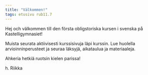 ```yaml
---
title: "Välkommen!"
tags: etusivu rub11.7
---
```


Hej och välkommen till den första obligstoriska kursen i svenska på Kastelligymnasiet!

Muista seurata aktiivisesti kurssisivuja läpi kurssin. Lue huolella arvioinninperusteet ja seuraa läksyjä, aikataulua ja materiaaleja.

Ahkeria hetkiä ruotsin kielen parissa!

h. Riikka